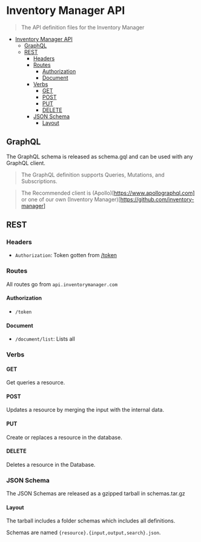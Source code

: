 # Inventory Manager API

> The API definition files for the Inventory Manager

- [Inventory Manager API](#inventory-manager-api)
  - [GraphQL](#graphql)
  - [REST](#rest)
    - [Headers](#headers)
    - [Routes](#routes)
      - [Authorization](#authorization)
      - [Document](#document)
    - [Verbs](#verbs)
      - [GET](#get)
      - [POST](#post)
      - [PUT](#put)
      - [DELETE](#delete)
    - [JSON Schema](#json-schema)
      - [Layout](#layout)

## GraphQL
The GraphQL schema is released as schema.gql and can be used with any GraphQL client.
> The GraphQL definition supports Queries, Mutations, and Subscriptions.

>The Recommended client is (Apollo)[https://www.apollographql.com] or one of our own (Inventory Manager)[https://github.com/inventory-manager]

## REST

### Headers
- `Authorization`: Token gotten from [/token](#Authorization)

### Routes
All routes go from `api.inventorymanager.com`

#### Authorization
- `/token`
#### Document
- `/document/list`: Lists all 

### Verbs
#### GET
Get queries a resource.

#### POST
Updates a resource by merging the input with the internal data.

#### PUT
Create or replaces a resource in the database.

#### DELETE
Deletes a resource in the Database.

### JSON Schema
The JSON Schemas are released as a gzipped tarball in schemas.tar.gz

#### Layout
The tarball includes a folder schemas which includes all definitions.

Schemas are named `{resource}.{input,output,search}.json`.
